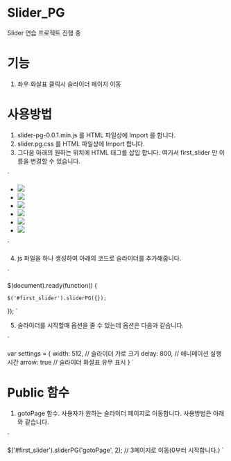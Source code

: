 # Slider_PG
Slider 연습 프로젝트 진행 중

# 기능
1. 좌우 화살표 클릭시 슬라이더 페이지 이동

# 사용방법
1. slider-pg-0.0.1.min.js 를 HTML 파일상에 Import 를 합니다.
2. slider.pg.css 를 HTML 파일상에 Import 합니다.
3. 그다음 아래의 원하는 위치에 HTML 태그를 삽입 합니다. 여기서 first_slider 만 이름을 변경할 수 있습니다.

`

<div class="pg_sliders" id="first_slider">
		<ul class="pg_pages">
			<li><img src="./images/1.jpg"></li>
			<li><img src="./images/2.jpg"></li>
			<li><img src="./images/3.jpg"></li>
			<li><img src="./images/4.jpg"></li>
			<li><img src="./images/5.jpg"></li>
			<li><img src="./images/6.jpg"></li>
		</ul>
</div>
`

4. js 파일을 하나 생성하여 아래의 코드로 슬라이더를 추가해줍니다.

`

$(document).ready(function() {

	$('#first_slider').sliderPG({});
});
`

5. 슬라이더를 시작할때 옵션을 줄 수 있는데 옵션은 다음과 같습니다.

`

var settings = {
				width: 512, // 슬라이더 가로 크기
				delay: 800, // 애니메이션 실행 시간
				arrow: true // 슬라이더 화살표 유무 표시
			}
`

# Public 함수
1. gotoPage 함수. 사용자가 원하는 슬라이더 페이지로 이동합니다. 사용방법은 아래와 같습니다.

`

$('#first_slider').sliderPG('gotoPage', 2); // 3페이지로 이동(0부터 시작합니다.)
`
